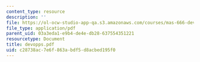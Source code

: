 ```yaml
---
content_type: resource
description: ''
file: https://ol-ocw-studio-app-qa.s3.amazonaws.com/courses/mas-666-developmental-entrepreneurship-fall-2003/c28738ac7e6f863abdf5d8acbed195f0_devopps.pdf
file_type: application/pdf
parent_uid: 03a3eda1-e9b4-de4e-db28-637554351221
resourcetype: Document
title: devopps.pdf
uid: c28738ac-7e6f-863a-bdf5-d8acbed195f0
---
```

